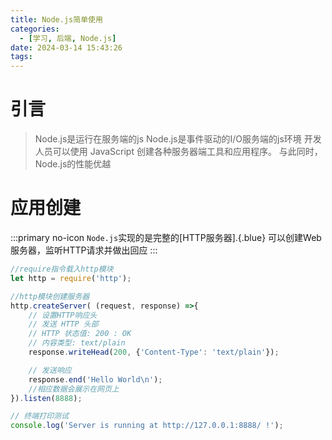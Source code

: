 ```yaml
---
title: Node.js简单使用
categories:
  - [学习, 后端, Node.js]
date: 2024-03-14 15:43:26
tags:
---
```


# 引言
> Node.js是运行在服务端的js 
> Node.js是事件驱动的I/O服务端的js环境 
> 开发人员可以使用 JavaScript 创建各种服务器端工具和应用程序。 
> 与此同时，Node.js的性能优越

# 应用创建
:::primary no-icon
`Node.js`实现的是完整的[HTTP服务器].{.blue} 
可以创建Web服务器，监听HTTP请求并做出回应 
:::

```js
//require指令载入http模块
let http = require('http');

//http模块创建服务器
http.createServer( (request, response) =>{
    // 设置HTTP响应头
    // 发送 HTTP 头部 
    // HTTP 状态值: 200 : OK
    // 内容类型: text/plain
    response.writeHead(200, {'Content-Type': 'text/plain'});

    // 发送响应
    response.end('Hello World\n');
    //相应数据会展示在网页上
}).listen(8888);

// 终端打印测试
console.log('Server is running at http://127.0.0.1:8888/ !');
```